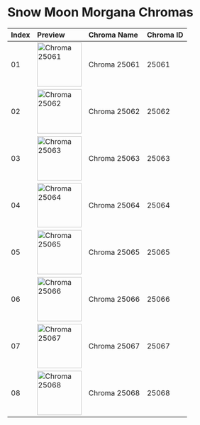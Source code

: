 # Snow Moon Morgana Chromas

| Index | Preview | Chroma Name | Chroma ID |
|:---|:---|:---|:---|
| 01 | <img src='https://raw.communitydragon.org/latest/plugins/rcp-be-lol-game-data/global/default/v1/champion-chroma-images/25/25061.png' alt='Chroma 25061' width='100'> | Chroma 25061 | 25061 |
| 02 | <img src='https://raw.communitydragon.org/latest/plugins/rcp-be-lol-game-data/global/default/v1/champion-chroma-images/25/25062.png' alt='Chroma 25062' width='100'> | Chroma 25062 | 25062 |
| 03 | <img src='https://raw.communitydragon.org/latest/plugins/rcp-be-lol-game-data/global/default/v1/champion-chroma-images/25/25063.png' alt='Chroma 25063' width='100'> | Chroma 25063 | 25063 |
| 04 | <img src='https://raw.communitydragon.org/latest/plugins/rcp-be-lol-game-data/global/default/v1/champion-chroma-images/25/25064.png' alt='Chroma 25064' width='100'> | Chroma 25064 | 25064 |
| 05 | <img src='https://raw.communitydragon.org/latest/plugins/rcp-be-lol-game-data/global/default/v1/champion-chroma-images/25/25065.png' alt='Chroma 25065' width='100'> | Chroma 25065 | 25065 |
| 06 | <img src='https://raw.communitydragon.org/latest/plugins/rcp-be-lol-game-data/global/default/v1/champion-chroma-images/25/25066.png' alt='Chroma 25066' width='100'> | Chroma 25066 | 25066 |
| 07 | <img src='https://raw.communitydragon.org/latest/plugins/rcp-be-lol-game-data/global/default/v1/champion-chroma-images/25/25067.png' alt='Chroma 25067' width='100'> | Chroma 25067 | 25067 |
| 08 | <img src='https://raw.communitydragon.org/latest/plugins/rcp-be-lol-game-data/global/default/v1/champion-chroma-images/25/25068.png' alt='Chroma 25068' width='100'> | Chroma 25068 | 25068 |
